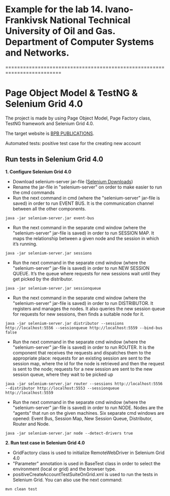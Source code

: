 # Example for the lab 14. Ivano-Frankivsk National Technical University of Oil and Gas. Department of Computer Systems and Networks.

=========================================================================

# Page Object Model & TestNG & Selenium Grid 4.0
The project is made by using Page Object Model, Page Factory class, TestNG framework and Selenium Grid 4.0.

The target website is [BPB PUBLICATIONS](http://practice.bpbonline.com/index.php).

Automated tests: positive test case for the creating new account

## Run tests in Selenium Grid 4.0

**1. Configure Selenium Grid 4.0**

- Download selenium-server jar-file ([Selenium Downloads](https://www.selenium.dev/downloads/))
- Rename the jar-file in "selenium-server" on order to make easier to run the cmd commands
- Run the next command in cmd (where the "selenium-server" jar-file is saved) in order to run EVENT BUS. It is the communication channel between all the other components.
```shell
java -jar selenium-server.jar event-bus
```
- Run the next command in the separate cmd window (where the "selenium-server" jar-file is saved) in order to run SESSION MAP. It maps the relationship between a given node and the session in which it’s running.
```shell
java -jar selenium-server.jar sessions
```
- Run the next command in the separate cmd window (where the "selenium-server" jar-file is saved) in order to run NEW SESSION QUEUE. It’s the queue where requests for new sessions wait until they get picked by the distributor.
```shell
java -jar selenium-server.jar sessionqueue
```
- Run the next command in the separate cmd window (where the "selenium-server" jar-file is saved) in order to run DISTRIBUTOR. It registers and manages the nodes. It also queries the new session queue for requests for new sessions, then finds a suitable node for it.
```shell
java -jar selenium-server.jar distributor --sessions http://localhost:5556 --sessionqueue http://localhost:5559 --bind-bus false
```
- Run the next command in the separate cmd window (where the "selenium-server" jar-file is saved) in order to run ROUTER. It is the component that receives the requests and dispatches them to the appropriate place: requests for an existing session are sent to the session map, where the id for the node is retrieved and then the request is sent to the node; requests for a new session are sent to the new session queue, where they wait to be picked up
```shell
java -jar selenium-server.jar router --sessions http://localhost:5556 --distributor http://localhost:5553 --sessionqueue http://localhost:5559
```
- Run the next command in the separate cmd window (where the "selenium-server" jar-file is saved) in order to run NODE. Nodes are the “agents” that run on the given machines. Six separate cmd windows are opened: Event Bus, Session Map, New Session Queue, Distributor, Router and Node.
```shell
java -jar selenium-server.jar node --detect-drivers true
```
**2. Run test case in Selenium Grid 4.0**
- GridFactory class is used to initialize RemoteWebDriver in Selenium Grid 4.0
- "Parameter" annotation is used in BaseTest class in order to select the environment (local or grid) and the browser type.
- positiveCreateAccountTestSuiteOnGrid.xml is used to run the tests in Selenium Grid. You can also use the next command:
```shell
mvn clean test
```

